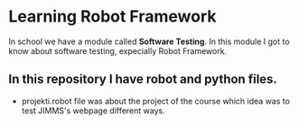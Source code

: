 # Learning Robot Framework
In school we have a module called **Software Testing**. In this module I got to know about software testing, expecially Robot Framework.

## In this repository I have robot and python files. 
* projekti.robot file was about the project of the course which idea was to test JIMMS's webpage different ways.
